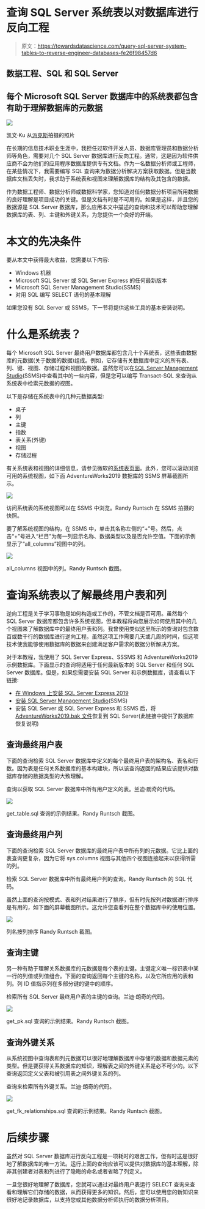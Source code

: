 # 查询 SQL Server 系统表以对数据库进行反向工程

> 原文：<https://towardsdatascience.com/query-sql-server-system-tables-to-reverse-engineer-databases-fe26f98457d6>

## 数据工程、SQL 和 SQL Server

## 每个 Microsoft SQL Server 数据库中的系统表都包含有助于理解数据库的元数据

![](img/d92e578e5b8439445d324d303723a50d.png)

凯文·Ku 从[派克斯](https://www.pexels.com/photo/data-codes-through-eyeglasses-577585/?utm_content=attributionCopyText&utm_medium=referral&utm_source=pexels)拍摄的照片

在长期的信息技术职业生涯中，我担任过软件开发人员、数据库管理员和数据分析师等角色，需要对几个 SQL Server 数据库进行反向工程。通常，这是因为软件供应商不会为他们的应用程序数据库提供专有文档。作为一名数据分析师或工程师，在某些情况下，我需要编写 SQL 查询来为数据分析解决方案获取数据。但是当数据库文档丢失时，我求助于系统表和视图来理解数据库的结构及其包含的数据。

作为数据工程师、数据分析师或数据科学家，您知道对任何数据分析项目所用数据的良好理解是项目成功的关键。但是文档有时是不可用的。如果是这样，并且您的数据源是 SQL Server 数据库，那么应用本文中描述的查询和技术可以帮助您理解数据库的表、列、主键和外键关系，为您提供一个良好的开端。

# 本文的先决条件

要从本文中获得最大收益，您需要以下内容:

*   Windows 机器
*   Microsoft SQL Server 或 SQL Server Express 的任何最新版本
*   Microsoft SQL Server Management Studio(SSMS)
*   对用 SQL 编写 SELECT 语句的基本理解

如果您没有 SQL Server 或 SSMS，下一节将提供这些工具的基本安装说明。

# 什么是系统表？

每个 Microsoft SQL Server 最终用户数据库都包含几十个系统表，这些表由数据库的元数据(关于数据的数据)组成。例如，它存储有关数据库中定义的所有表、列、键、视图、存储过程和视图的数据。虽然您可以在[SQL Server Management Studio](https://docs.microsoft.com/en-us/sql/ssms/download-sql-server-management-studio-ssms?view=sql-server-ver15)(SSMS)中查看其中的一些内容，但是您可以编写 Transact-SQL 来查询从系统表中检索元数据的视图。

以下是存储在系统表中的几种元数据类型:

*   桌子
*   列
*   主键
*   指数
*   表关系(外键)
*   视图
*   存储过程

有关系统表和视图的详细信息，请参见微软的[系统表页面](https://docs.microsoft.com/en-us/sql/relational-databases/system-tables/system-tables-transact-sql?view=sql-server-ver15)。此外，您可以滚动浏览可用的系统视图，如下面 AdventureWorks2019 数据库的 SSMS 屏幕截图所示。

![](img/d03b745e6ad0e9ac407d7360bfde27bb.png)

访问系统表的系统视图可以在 SSMS 中浏览。Randy Runtsch 在 SSMS 拍摄的快照。

要了解系统视图的结构，在 SSMS 中，单击其名称左侧的“+”号。然后，点击“+”号进入“栏目”为每一列显示名称、数据类型以及是否允许空值。下面的示例显示了“all_columns”视图中的列。

![](img/c706e6f4fd2f3d6131011f46090d14cb.png)

all_columns 视图中的列。Randy Runtsch 截图。

# 查询系统表以了解最终用户表和列

逆向工程是关于学习事物是如何构造或工作的，不管文档是否可用。虽然每个 SQL Server 数据库都包含许多系统视图，但本教程将向您展示如何使用其中的几个视图来了解数据库中的最终用户表和列。我曾使用类似这里所示的查询对包含数百或数千行的数据库进行逆向工程。虽然这项工作需要几天或几周的时间，但这项技术使我能够使用数据库的数据来创建满足客户需求的数据分析解决方案。

对于本教程，我使用了 SQL Server Express、SSSMS 和 AdventureWorks2019 示例数据库。下面显示的查询将适用于任何最新版本的 SQL Server 和任何 SQL Server 数据库。但是，如果您需要安装 SQL Server 和示例数据库，请查看以下链接:

*   [在 Windows 上安装 SQL Server Express 2019](https://www.microsoft.com/en-us/Download/details.aspx?id=101064)
*   [安装 SQL Server Management Studio](https://docs.microsoft.com/en-us/sql/ssms/download-sql-server-management-studio-ssms?view=sql-server-ver15)(SSMS)
*   安装 SQL Server 或 SQL Server Express 和 SSMS 后，将 [AdventureWorks2019.bak 文件](https://docs.microsoft.com/en-us/sql/samples/adventureworks-install-configure?view=sql-server-ver15&tabs=ssms)恢复到 SQL Server(此链接中提供了数据库恢复说明)

## 查询最终用户表

下面的查询检索 SQL Server 数据库中定义的每个最终用户表的架构名、表名和行数。因为表是任何关系数据库的基本构建块，所以该查询返回的结果应该提供对数据库存储的数据类型的大致理解。

查询以获取 SQL Server 数据库中所有用户定义的表。兰迪·朗奇的代码。

![](img/d64352143da7df4d107565a38f0a0cd5.png)

get_table.sql 查询的示例结果。Randy Runtsch 截图。

## 查询最终用户列

下面的查询检索 SQL Server 数据库的最终用户表中所有列的元数据。它比上面的表查询更复杂，因为它将 sys.columns 视图与其他四个视图连接起来以获得所需的列。

检索 SQL Server 数据库中所有最终用户列的查询。Randy Runtsch 的 SQL 代码。

虽然上面的查询按模式、表和列对结果进行了排序，但有时先按列对数据进行排序是有用的，如下面的屏幕截图所示。这允许您查看列在整个数据库中的使用位置。

![](img/daa80f89f74800409020db3529d3722e.png)

列名按列排序 Randy Runtsch 截图。

## 查询主键

另一种有助于理解关系数据库的元数据是每个表的主键。主键定义唯一标识表中某一行的列值或列值组合。下面的查询返回每个主键的名称，以及它所应用的表和列。列 ID 值指示列在多部分键的键中的顺序。

检索所有 SQL Server 最终用户表的主键的查询。兰迪·朗奇的代码。

![](img/51f3acf5303af066660b9a67e341e8c0.png)

get_pk.sql 查询的示例结果。Randy Runtsch 截图。

## 查询外键关系

从系统视图中查询表和列元数据可以很好地理解数据库中存储的数据和数据元素的类型。但是要获得关系数据库的知识，理解表之间的外键关系是必不可少的。以下查询返回定义父表和被引用表之间外键关系的列。

查询来检索所有外键关系。兰迪·朗奇的代码。

![](img/9b13e913858ed186c58e3303e0363646.png)

get_fk_relationships.sql 查询的示例结果。Randy Runtsch 截图。

# 后续步骤

虽然对 SQL Server 数据库进行反向工程是一项耗时的艰苦工作，但有时这是很好地了解数据库的唯一方法。运行上面的查询应该可以提供对数据库的基本理解，除非其创建者对表和列进行了隐晦的命名或者省略了列定义。

一旦您很好地理解了数据库，您就可以通过对最终用户表运行 SELECT 查询来查看和理解它们存储的数据，从而获得更多的知识。然后，您可以使用您的新知识来很好地记录数据库，以支持您或其他数据分析师执行的数据分析项目。